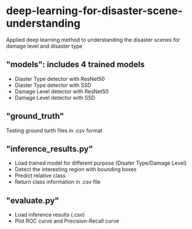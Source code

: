 # deep-learning-for-disaster-scene-understanding
Applied deep learning method to understanding the disaster scenes for damage level and disaster type

## "models": includes 4 trained models
- Diaster Type detector with ResNet50
- Diaster Type detector with SSD
- Damage Level detector with ResNet50
- Damage Level detector with SSD
## "ground_truth"
Testing ground turth files in .csv format
## "inference_results.py"
- Load trained model for different purpose (Disater Type/Damage Level)
- Detect the interesting region with bounding boxes
- Predict relative class
- Return class information in .csv file
## "evaluate.py"
- Load inference results (.csv)
- Plot ROC curve and Precision-Recall curve 
